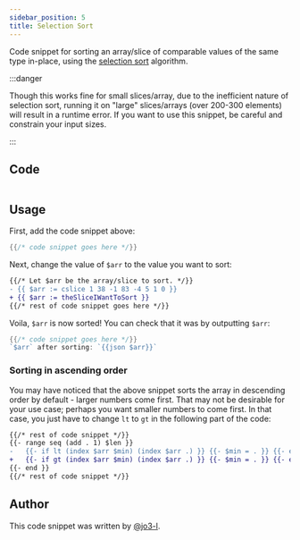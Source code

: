 ```yaml
---
sidebar_position: 5
title: Selection Sort
---
```


Code snippet for sorting an array/slice of comparable values of the same type in-place, using the [selection sort](https://en.wikipedia.org/wiki/Selection_sort) algorithm.

:::danger

Though this works fine for small slices/array, due to the inefficient nature of selection sort, running it on "large" slices/arrays (over 200-300 elements) will result in a runtime error. If you want to use this snippet, be careful and constrain your input sizes.

:::

## Code

```go file=../../../src/code_snippets/selection_sort.go.tmpl

```

## Usage

First, add the code snippet above:

```go
{{/* code snippet goes here */}}
```

Next, change the value of `$arr` to the value you want to sort:

```diff {3}
{{/* Let $arr be the array/slice to sort. */}}
- {{ $arr := cslice 1 38 -1 83 -4 5 1 0 }}
+ {{ $arr := theSliceIWantToSort }}
{{/* rest of code snippet goes here */}}
```

Voila, `$arr` is now sorted! You can check that it was by outputting `$arr`:

```go {2}
{{/* code snippet goes here */}}
`$arr` after sorting: `{{json $arr}}`
```

### Sorting in ascending order

You may have noticed that the above snippet sorts the array in descending order by default - larger numbers come first. That may not be desirable for your use case; perhaps you want smaller numbers to come first. In that case, you just have to change `lt` to `gt` in the following part of the code:

```diff {4}
{{/* rest of code snippet */}}
{{- range seq (add . 1) $len }}
-	{{- if lt (index $arr $min) (index $arr .) }} {{- $min = . }} {{- end -}}
+	{{- if gt (index $arr $min) (index $arr .) }} {{- $min = . }} {{- end -}}
{{- end }}
{{/* rest of code snippet */}}
```

## Author

This code snippet was written by [@jo3-l](https://github.com/jo3-l).
